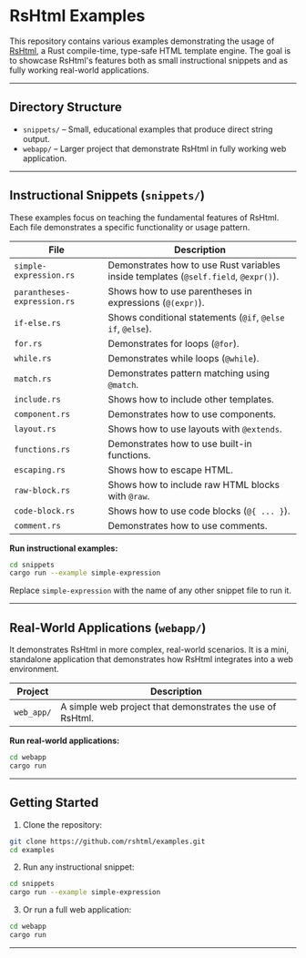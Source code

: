 # RsHtml Examples

This repository contains various examples demonstrating the usage of [RsHtml](https://github.com/rshtml/rshtml), a Rust compile-time, type-safe HTML template engine. The goal is to showcase RsHtml's features both as small instructional snippets and as fully working real-world applications.

---

## Directory Structure

- `snippets/` – Small, educational examples that produce direct string output.
- `webapp/` – Larger project that demonstrate RsHtml in fully working web application.

---

## Instructional Snippets (`snippets/`)

These examples focus on teaching the fundamental features of RsHtml. Each file demonstrates a specific functionality or usage pattern.

| File | Description |
|------|-------------|
| `simple-expression.rs` | Demonstrates how to use Rust variables inside templates (`@self.field`, `@expr()`). |
| `parantheses-expression.rs` | Shows how to use parentheses in expressions (`@(expr)`). |
| `if-else.rs` | Shows conditional statements (`@if`, `@else if`, `@else`). |
| `for.rs` | Demonstrates for loops (`@for`). |
| `while.rs` | Demonstrates while loops (`@while`). |
| `match.rs` | Demonstrates pattern matching using `@match`. |
| `include.rs` | Shows how to include other templates. |
| `component.rs` | Demonstrates how to use components. |
| `layout.rs` | Shows how to use layouts with `@extends`. |
| `functions.rs` | Demonstrates how to use built-in functions. |
| `escaping.rs` | Shows how to escape HTML. |
| `raw-block.rs` | Shows how to include raw HTML blocks with `@raw`. |
| `code-block.rs` | Shows how to use code blocks (`@{ ... }`). |
| `comment.rs` | Demonstrates how to use comments. |

**Run instructional examples:**

```bash
cd snippets
cargo run --example simple-expression
```

Replace `simple-expression` with the name of any other snippet file to run it.

---

## Real-World Applications (`webapp/`)

It demonstrates RsHtml in more complex, real-world scenarios. It is a mini, standalone application that demonstrates how RsHtml integrates into a web environment.

| Project | Description |
|---------|-------------|
| `web_app/` | A simple web project that demonstrates the use of RsHtml.

**Run real-world applications:**

```bash
cd webapp
cargo run
```

---

## Getting Started

1. Clone the repository:

```bash
git clone https://github.com/rshtml/examples.git
cd examples
```

2. Run any instructional snippet:

```bash
cd snippets
cargo run --example simple-expression
```

3. Or run a full web application:

```bash
cd webapp
cargo run
```

---
